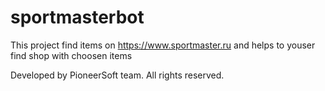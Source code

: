 # sportmasterbot

This project find items on https://www.sportmaster.ru and helps to youser find shop with choosen items

Developed by PioneerSoft team. All rights reserved.